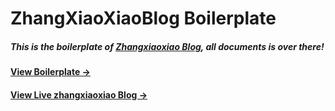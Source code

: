 # ZhangXiaoXiaoBlog Boilerplate

##### This is the boilerplate of [Zhangxiaoxiao Blog](https://github.com/mdqh/mdqh.github.io), all documents is over there!

#### [View Boilerplate &rarr;](http://zhangxiaoxiao.site)

#### [View Live zhangxiaoxiao Blog &rarr;](http://zhangxiaoxiao.site)
